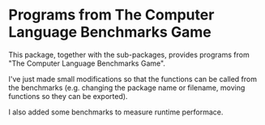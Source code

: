 # Programs from The Computer Language Benchmarks Game
This package, together with the sub-packages, provides programs from "The Computer Language Benchmarks Game".

I've just made small modifications so that the functions can be called from the benchmarks (e.g. changing the package name or filename, moving functions so they can be exported).

I also added some benchmarks to measure runtime performace.